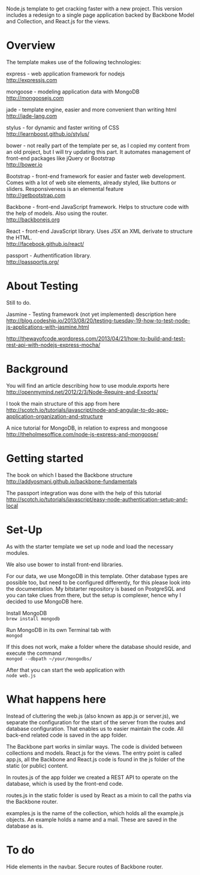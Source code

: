 Node.js template to get cracking faster with a new project. This version includes a redesign to a single page application backed by Backbone Model and Collection, and React.js for the views.  

Overview
===
The template makes use of the following technologies:

express - web application framework for nodejs  
http://expressjs.com

mongoose - modeling application data with MongoDB  
http://mongoosejs.com

jade - template engine, easier and more convenient than writing html  
http://jade-lang.com

stylus - for dynamic and faster writing of CSS  
http://learnboost.github.io/stylus/

bower - not really part of the template per se, as I copied my content from an old project, but I will try updating this part. It automates management of front-end packages like jQuery or Bootstrap  
http://bower.io

Bootstrap - front-end framework for easier and faster web development. Comes with a lot of web site elements, already styled, like buttons or sliders. Responsiveness is an elemental feature  
http://getbootstrap.com

Backbone - front-end JavaScript framework. Helps to structure code with the help of models. Also using the router.  
http://backbonejs.org

React - front-end JavaScript library. Uses JSX an XML derivate to structure the HTML.  
http://facebook.github.io/react/

passport - Authentification library.  
http://passportjs.org/

About Testing
===
Still to do.

Jasmine - Testing framework (not yet implemented) description here  
http://blog.codeship.io/2013/08/20/testing-tuesday-19-how-to-test-node-js-applications-with-jasmine.html

http://thewayofcode.wordpress.com/2013/04/21/how-to-build-and-test-rest-api-with-nodejs-express-mocha/

Background
===
You will find an article describing how to use module.exports here  
http://openmymind.net/2012/2/3/Node-Require-and-Exports/

I took the main structure of this app from here  
http://scotch.io/tutorials/javascript/node-and-angular-to-do-app-application-organization-and-structure

A nice tutorial for MongoDB, in relation to express and mongoose  
http://theholmesoffice.com/node-js-express-and-mongoose/

Getting started
===
The book on which I based the Backbone structure  
http://addyosmani.github.io/backbone-fundamentals

The passport integration was done with the help of this tutorial  
http://scotch.io/tutorials/javascript/easy-node-authentication-setup-and-local

Set-Up
===
As with the starter template we set up node and load the necessary modules.  

We also use bower to install front-end libraries.  

For our data, we use MongoDB in this template. Other database types are possible too, but need to be configured differently, for this please look into the documentation. My bitstarter repository is based on PostgreSQL and you can take clues from there, but the setup is complexer, hence why I decided to use MongoDB here.  

Install MongoDB  
```brew install mongodb```

Run MongoDB in its own Terminal tab with  
```mongod ```

If this does not work, make a folder where the database should reside, and execute the command  
```mongod --dbpath ~/your/mongodbs/```

After that you can start the web application with  
```node web.js```

What happens here
===
Instead of cluttering the web.js (also known as app.js or server.js), we separate the configuration for the start of the server from the routes and database configuration. That enables us to easier maintain the code. All back-end related code is saved in the app folder.

The Backbone part works in similar ways. The code is divided between collections and models. React.js for the views. The entry point is called app.js, all the Backbone and React.js code is found in the js folder of the static (or public) content.

In routes.js of the app folder we created a REST API to operate on the database, which is used by the front-end code.

routes.js in the static folder is used by React as a mixin to call the paths via the Backbone router.

examples.js is the name of the collection, which holds all the example.js objects. An example holds a name and a mail. These are saved in the database as is.

To do
===
Hide elements in the navbar. Secure routes of Backbone router.
